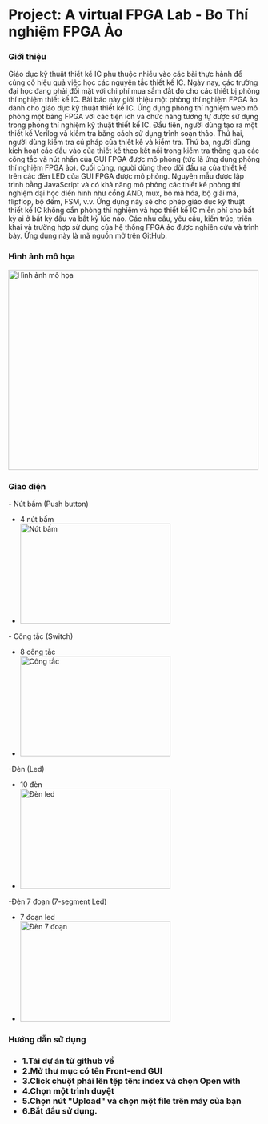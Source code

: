 <h1>Project: A virtual FPGA Lab - Bo Thí nghiệm FPGA Ảo</h1>

<h3>Giới thiệu </h3>
Giáo dục kỹ thuật thiết kế IC phụ thuộc nhiều vào các bài thực hành để củng cố hiệu quả việc học các nguyên tắc thiết kế IC. Ngày nay, các trường đại học đang phải đối mặt với chi phí mua sắm đắt đỏ cho các thiết bị phòng thí nghiệm thiết kế IC. Bài báo này giới thiệu một phòng thí nghiệm FPGA ảo dành cho giáo dục kỹ thuật thiết kế IC. Ứng dụng phòng thí nghiệm web mô phỏng một bảng FPGA với các tiện ích và chức năng tương tự được sử dụng trong phòng thí nghiệm kỹ thuật thiết kế IC. Đầu tiên, người dùng tạo ra một thiết kế Verilog và kiểm tra bằng cách sử dụng trình soạn thảo. Thứ hai, người dùng kiểm tra cú pháp của thiết kế và kiểm tra. Thứ ba, người dùng kích hoạt các đầu vào của thiết kế theo kết nối trong kiểm tra thông qua các công tắc và nút nhấn của GUI FPGA được mô phỏng (tức là ứng dụng phòng thí nghiệm FPGA ảo). Cuối cùng, người dùng theo dõi đầu ra của thiết kế trên các đèn LED của GUI FPGA được mô phỏng. Nguyên mẫu được lập trình bằng JavaScript và có khả năng mô phỏng các thiết kế phòng thí nghiệm đại học điển hình như cổng AND, mux, bộ mã hóa, bộ giải mã, flipflop, bộ đếm, FSM, v.v. Ứng dụng này sẽ cho phép giáo dục kỹ thuật thiết kế IC không cần phòng thí nghiệm và học thiết kế IC miễn phí cho bất kỳ ai ở bất kỳ đâu và bất kỳ lúc nào. Các nhu cầu, yêu cầu, kiến trúc, triển khai và trường hợp sử dụng của hệ thống FPGA ảo được nghiên cứu và trình bày. Ứng dụng này là mã nguồn mở trên GitHub.

<h3>Hình ảnh mô họa </h3>
<img src="https://i.imgur.com/3RBdHfp.jpg" alt="Hình ảnh mô họa" width="500" height="400">
<h3>Giao diện</h3>
- Nút bấm (Push button)
  <ul>
  <li>4 nút bấm</li>
  <li><img src="https://i.imgur.com/3r8XqHF.png" alt="Nút bấm" width="300" height="200"></li>
  </ul>
- Công tắc (Switch)
  <ul>
  <li>8 công tắc</li>
  <li><img src="https://i.imgur.com/Cc2FgK4.png" alt="Công tắc"  width="300" height="200"></li>
  </ul>
  -Đèn (Led)
  <ul>
  <li>10 đèn </li>
  <li><img src="https://i.imgur.com/hjQiHOM.png" alt="Đèn led"  width="300" height="200"></li>
  </ul>
  -Đèn 7 đoạn (7-segment Led)
  <ul>
  <li>7 đoạn led</li>
  <li><img src="https://i.imgur.com/RgsC9d7.png" alt="Đèn 7 đoạn"  width="300" height="200"></li>
  </ul>

<h3>Hướng dẫn sử dụng<h3>
<ul>
  <li>1.Tải dự án từ github về </li>
  <li>2.Mở thư mục có tên Front-end GUI </li>
  <li>3.Click chuột phải lên tệp tên: index và chọn Open with </li>
  <li>4.Chọn một trình duyệt</li>
  <li>5.Chọn nút "Upload" và chọn một file trên máy của bạn</li>
  <li>6.Bắt đầu sử dụng.</li>
  </ul>


